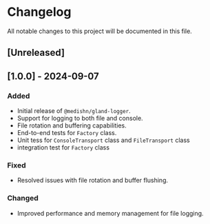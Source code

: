 # Changelog

All notable changes to this project will be documented in this file.

## [Unreleased]

## [1.0.0] - 2024-09-07

### Added

- Initial release of `@medishn/gland-logger`.
- Support for logging to both file and console.
- File rotation and buffering capabilities.
- End-to-end tests for `Factory` class.
- Unit tess for `ConsoleTransport` class and `FileTransport` class
- integration test for `Factory` class

### Fixed

- Resolved issues with file rotation and buffer flushing.

### Changed

- Improved performance and memory management for file logging.
